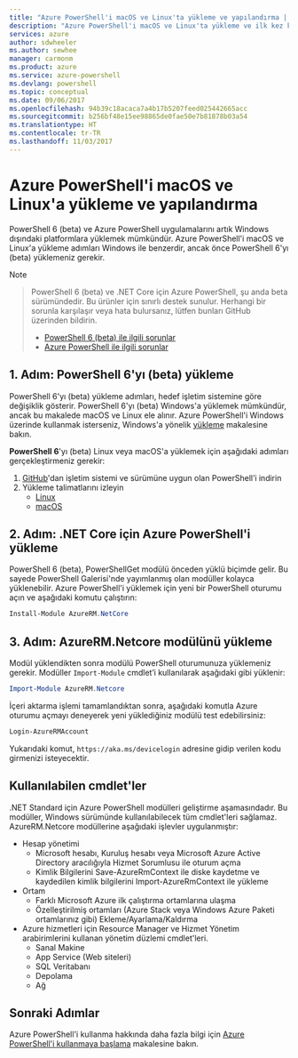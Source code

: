 ```yaml
---
title: "Azure PowerShell'i macOS ve Linux'ta yükleme ve yapılandırma | Microsoft Docs"
description: "Azure PowerShell'i macOS ve Linux'ta yükleme ve ilk kez kullanmak üzere yapılandırma."
services: azure
author: sdwheeler
ms.author: sewhee
manager: carmonm
ms.product: azure
ms.service: azure-powershell
ms.devlang: powershell
ms.topic: conceptual
ms.date: 09/06/2017
ms.openlocfilehash: 94b39c18acaca7a4b17b5207feed025442665acc
ms.sourcegitcommit: b256bf48e15ee98865de0fae50e7b81878b03a54
ms.translationtype: HT
ms.contentlocale: tr-TR
ms.lasthandoff: 11/03/2017
---
```

# <a name="install-and-configure-azure-powershell-on-macos-and-linux"></a>Azure PowerShell'i macOS ve Linux'a yükleme ve yapılandırma

PowerShell 6 (beta) ve Azure PowerShell uygulamalarını artık Windows dışındaki platformlara yüklemek mümkündür.
Azure PowerShell'i macOS ve Linux'a yükleme adımları Windows ile benzerdir, ancak önce PowerShell 6'yı (beta) yüklemeniz gerekir.

> [!NOTE]

> PowerShell 6 (beta) ve .NET Core için Azure PowerShell, şu anda beta sürümündedir.
> Bu ürünler için sınırlı destek sunulur. Herhangi bir sorunla karşılaşır veya hata bulursanız, lütfen bunları GitHub üzerinden bildirin.
>
> * [PowerShell 6 (beta) ile ilgili sorunlar](https://github.com/PowerShell/PowerShell/issues)
> * [Azure PowerShell ile ilgili sorunlar](https://github.com/azure/azure-docs-powershell/issues)

## <a name="step-1-install-powershell-6-beta"></a>1. Adım: PowerShell 6'yı (beta) yükleme

PowerShell 6'yı (beta) yükleme adımları, hedef işletim sistemine göre değişiklik gösterir.
PowerShell 6'yı (beta) Windows'a yüklemek mümkündür, ancak bu makalede macOS ve Linux ele alınır. Azure PowerShell'i Windows üzerinde kullanmak isterseniz, Windows'a yönelik [yükleme](./install-azurerm-ps.md) makalesine bakın.

**PowerShell 6**'yı (beta) Linux veya macOS'a yüklemek için aşağıdaki adımları gerçekleştirmeniz gerekir:

1. [GitHub](https://github.com/powershell/powershell#get-powershell)'dan işletim sistemi ve sürümüne uygun olan PowerShell’i indirin
2. Yükleme talimatlarını izleyin
   - [Linux](https://github.com/PowerShell/PowerShell/blob/master/docs/installation/linux.md)
   - [macOS](https://github.com/PowerShell/PowerShell/blob/master/docs/installation/linux.md#macos-1012)

## <a name="step-2-install-azure-powershell-for-net-core"></a>2. Adım: .NET Core için Azure PowerShell'i yükleme

PowerShell 6 (beta), PowerShellGet modülü önceden yüklü biçimde gelir. Bu sayede PowerShell Galerisi'nde yayımlanmış olan modüller kolayca yüklenebilir. Azure PowerShell'i yüklemek için yeni bir PowerShell oturumu açın ve aşağıdaki komutu çalıştırın:

```powershell
Install-Module AzureRM.NetCore
```

## <a name="step-3-load-the-azurermnetcore-module"></a>3. Adım: AzureRM.Netcore modülünü yükleme

Modül yüklendikten sonra modülü PowerShell oturumunuza yüklemeniz gerekir. Modüller `Import-Module` cmdlet’i kullanılarak aşağıdaki gibi yüklenir:

```powershell
Import-Module AzureRM.Netcore
```

İçeri aktarma işlemi tamamlandıktan sonra, aşağıdaki komutla Azure oturumu açmayı deneyerek yeni yüklediğiniz modülü test edebilirsiniz:

```powershell
Login-AzureRMAccount
```

Yukarıdaki komut, `https://aka.ms/devicelogin` adresine gidip verilen kodu girmenizi isteyecektir.

## <a name="available-cmdlets"></a>Kullanılabilen cmdlet'ler

.NET Standard için Azure PowerShell modülleri geliştirme aşamasındadır. Bu modüller, Windows sürümünde kullanılabilecek tüm cmdlet'leri sağlamaz. AzureRM.Netcore modüllerine aşağıdaki işlevler uygulanmıştır:

* Hesap yönetimi
  - Microsoft hesabı, Kuruluş hesabı veya Microsoft Azure Active Directory aracılığıyla Hizmet Sorumlusu ile oturum açma
  - Kimlik Bilgilerini Save-AzureRmContext ile diske kaydetme ve kaydedilen kimlik bilgilerini Import-AzureRmContext ile yükleme
* Ortam
  - Farklı Microsoft Azure ilk çalıştırma ortamlarına ulaşma
  - Özelleştirilmiş ortamları (Azure Stack veya Windows Azure Paketi ortamlarınız gibi) Ekleme/Ayarlama/Kaldırma
* Azure hizmetleri için Resource Manager ve Hizmet Yönetim arabirimlerini kullanan yönetim düzlemi cmdlet'leri.
  - Sanal Makine
  - App Service (Web siteleri)
  - SQL Veritabanı
  - Depolama
  - Ağ

## <a name="next-steps"></a>Sonraki Adımlar

Azure PowerShell'i kullanma hakkında daha fazla bilgi için [Azure PowerShell'i kullanmaya başlama](get-started-azureps.md) makalesine bakın.
